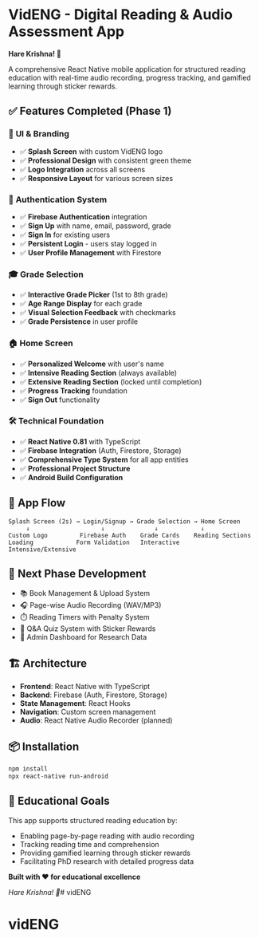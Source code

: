 # VidENG - Digital Reading & Audio Assessment App

**Hare Krishna! 🙏**

A comprehensive React Native mobile application for structured reading education with real-time audio recording, progress tracking, and gamified learning through sticker rewards.

## ✅ Features Completed (Phase 1)

### 🎨 **UI & Branding**
- ✅ **Splash Screen** with custom VidENG logo
- ✅ **Professional Design** with consistent green theme
- ✅ **Logo Integration** across all screens
- ✅ **Responsive Layout** for various screen sizes

### 🔐 **Authentication System**
- ✅ **Firebase Authentication** integration
- ✅ **Sign Up** with name, email, password, grade
- ✅ **Sign In** for existing users
- ✅ **Persistent Login** - users stay logged in
- ✅ **User Profile Management** with Firestore

### 🎓 **Grade Selection**
- ✅ **Interactive Grade Picker** (1st to 8th grade)
- ✅ **Age Range Display** for each grade
- ✅ **Visual Selection Feedback** with checkmarks
- ✅ **Grade Persistence** in user profile

### 🏠 **Home Screen**
- ✅ **Personalized Welcome** with user's name
- ✅ **Intensive Reading Section** (always available)
- ✅ **Extensive Reading Section** (locked until completion)
- ✅ **Progress Tracking** foundation
- ✅ **Sign Out** functionality

### 🛠️ **Technical Foundation**
- ✅ **React Native 0.81** with TypeScript
- ✅ **Firebase Integration** (Auth, Firestore, Storage)
- ✅ **Comprehensive Type System** for all app entities
- ✅ **Professional Project Structure**
- ✅ **Android Build Configuration**

## 📱 **App Flow**
```
Splash Screen (2s) → Login/Signup → Grade Selection → Home Screen
     ↓                    ↓              ↓            ↓
Custom Logo         Firebase Auth    Grade Cards    Reading Sections
Loading            Form Validation   Interactive     Intensive/Extensive
```

## 🚀 **Next Phase Development**
- 📚 Book Management & Upload System
- 🎧 Page-wise Audio Recording (WAV/MP3)
- ⏱️ Reading Timers with Penalty System
- 🧩 Q&A Quiz System with Sticker Rewards
- 👑 Admin Dashboard for Research Data

## 🏗️ **Architecture**
- **Frontend**: React Native with TypeScript
- **Backend**: Firebase (Auth, Firestore, Storage)
- **State Management**: React Hooks
- **Navigation**: Custom screen management
- **Audio**: React Native Audio Recorder (planned)

## 📦 **Installation**
```bash
npm install
npx react-native run-android
```

## 🎯 **Educational Goals**
This app supports structured reading education by:
- Enabling page-by-page reading with audio recording
- Tracking reading time and comprehension
- Providing gamified learning through sticker rewards
- Facilitating PhD research with detailed progress data

**Built with ❤️ for educational excellence**

*Hare Krishna! 🙏*# vidENG
# vidENG
